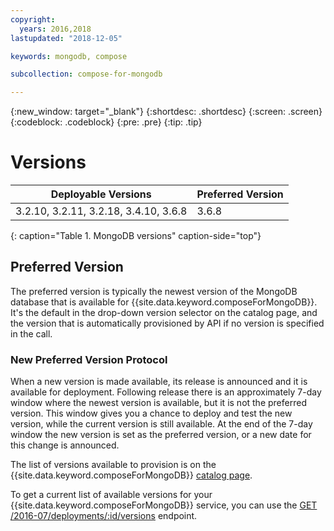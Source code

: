 ```yaml
---
copyright:
  years: 2016,2018
lastupdated: "2018-12-05"

keywords: mongodb, compose

subcollection: compose-for-mongodb

---
```


{:new_window: target="_blank"}
{:shortdesc: .shortdesc}
{:screen: .screen}
{:codeblock: .codeblock}
{:pre: .pre}
{:tip: .tip}

# Versions

Deployable Versions| Preferred Version
----------|-----------
3.2.10, 3.2.11, 3.2.18, 3.4.10, 3.6.8 | 3.6.8
{: caption="Table 1. MongoDB versions" caption-side="top"}

## Preferred Version

The preferred version is typically the newest version of the MongoDB database that is available for {{site.data.keyword.composeForMongoDB}}. It's the default in the drop-down version selector on the catalog page, and the version that is automatically provisioned by API if no version is specified in the call.

### New Preferred Version Protocol

When a new version is made available, its release is announced and it is available for deployment. Following release there is an approximately 7-day window where the newest version is available, but it is not the preferred version. This window gives you a chance to deploy and test the new version, while the current version is still available. At the end of the 7-day window the new version is set as the preferred version, or a new date for this change is announced.

The list of versions available to provision is on the {{site.data.keyword.composeForMongoDB}} [catalog page](https://{DomainName}/catalog/services/compose-for-mongodb).

To get a current list of available versions for your {{site.data.keyword.composeForMongoDB}} service, you can use the 
[GET /2016-07/deployments/:id/versions](https://apidocs.compose.com/reference#2016-07-get-deployments-versions) endpoint.
